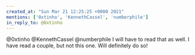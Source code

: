 ```yaml
---
created_at: "Sun Mar 21 12:25:25 +0000 2021"
mentions: ['0xtinho', 'KennethCassel', 'numberphile']
in_reply_to: @0xtinho
---
```


@0xtinho @KennethCassel @numberphile I will have to read that as well. I have read a couple, but not this one. Will definitely do so!